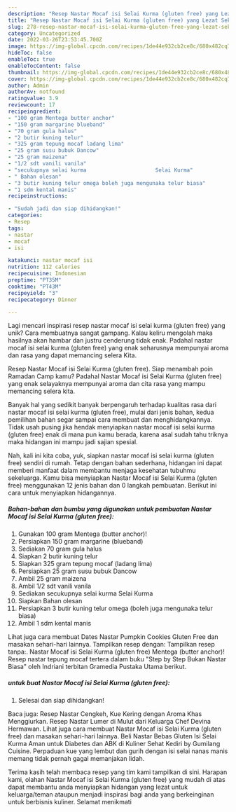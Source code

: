 ```yaml
---
description: "Resep Nastar Mocaf isi Selai Kurma (gluten free) yang Lezat Sekali"
title: "Resep Nastar Mocaf isi Selai Kurma (gluten free) yang Lezat Sekali"
slug: 278-resep-nastar-mocaf-isi-selai-kurma-gluten-free-yang-lezat-sekali
category: Uncategorized
date: 2022-03-26T23:53:45.700Z
image: https://img-global.cpcdn.com/recipes/1de44e932cb2ce8c/680x482cq70/nastar-mocaf-isi-selai-kurma-gluten-free-foto-resep-utama.jpg
hideToc: false
enableToc: true
enableTocContent: false
thumbnail: https://img-global.cpcdn.com/recipes/1de44e932cb2ce8c/680x482cq70/nastar-mocaf-isi-selai-kurma-gluten-free-foto-resep-utama.jpg
cover: https://img-global.cpcdn.com/recipes/1de44e932cb2ce8c/680x482cq70/nastar-mocaf-isi-selai-kurma-gluten-free-foto-resep-utama.jpg
author: Admin
authorAv: notfound
ratingvalue: 3.9
reviewcount: 17
recipeingredient:
- "100 gram Mentega butter anchor"
- "150 gram margarine blueband"
- "70 gram gula halus"
- "2 butir kuning telur"
- "325 gram tepung mocaf ladang lima"
- "25 gram susu bubuk Dancow"
- "25 gram maizena"
- "1/2 sdt vanili vanila"
- "secukupnya selai kurma                      Selai Kurma"
- " Bahan olesan"
- "3 butir kuning telur omega boleh juga mengunaka telur biasa"
- "1 sdm kental manis"
recipeinstructions:

- "Sudah jadi dan siap dihidangkan!"
categories:
- Resep
tags:
- nastar
- mocaf
- isi

katakunci: nastar mocaf isi 
nutrition: 112 calories
recipecuisine: Indonesian
preptime: "PT35M"
cooktime: "PT43M"
recipeyield: "3"
recipecategory: Dinner

---
```





Lagi mencari inspirasi resep nastar mocaf isi selai kurma (gluten free) yang unik? Cara membuatnya sangat gampang. Kalau keliru mengolah maka hasilnya akan hambar dan justru cenderung tidak enak. Padahal nastar mocaf isi selai kurma (gluten free) yang enak seharusnya mempunyai aroma dan rasa yang dapat memancing selera Kita.





Resep Nastar Mocaf isi Selai Kurma (gluten free). Siap menambah poin Ramadan Camp kamu? Padahal Nastar Mocaf isi Selai Kurma (gluten free) yang enak selayaknya mempunyai aroma dan cita rasa yang mampu memancing selera kita.

Banyak hal yang sedikit banyak berpengaruh terhadap kualitas rasa dari nastar mocaf isi selai kurma (gluten free), mulai dari jenis bahan, kedua pemilihan bahan segar sampai cara membuat dan menghidangkannya. Tidak usah pusing jika hendak menyiapkan nastar mocaf isi selai kurma (gluten free) enak di mana pun kamu berada, karena asal sudah tahu triknya maka hidangan ini mampu jadi sajian spesial.






Nah, kali ini kita coba, yuk, siapkan nastar mocaf isi selai kurma (gluten free) sendiri di rumah. Tetap dengan bahan sederhana, hidangan ini dapat memberi manfaat dalam membantu menjaga kesehatan tubuhmu sekeluarga. Kamu bisa menyiapkan Nastar Mocaf isi Selai Kurma (gluten free) menggunakan 12 jenis bahan dan 0 langkah pembuatan. Berikut ini cara untuk menyiapkan hidangannya.

<!--inarticleads1-->

##### Bahan-bahan dan bumbu yang digunakan untuk pembuatan Nastar Mocaf isi Selai Kurma (gluten free):

1. Gunakan 100 gram Mentega (butter anchor)!
1. Persiapkan 150 gram margarine (blueband)
1. Sediakan 70 gram gula halus
1. Siapkan 2 butir kuning telur
1. Siapkan 325 gram tepung mocaf (ladang lima)
1. Persiapkan 25 gram susu bubuk Dancow
1. Ambil 25 gram maizena
1. Ambil 1/2 sdt vanili vanila
1. Sediakan secukupnya selai kurma                      Selai Kurma
1. Siapkan  Bahan olesan
1. Persiapkan 3 butir kuning telur omega (boleh juga mengunaka telur biasa)
1. Ambil 1 sdm kental manis


Lihat juga cara membuat Dates Nastar Pumpkin Cookies Gluten Free dan masakan sehari-hari lainnya. Tampilkan resep dengan: Tampilkan resep tanpa:. Nastar Mocaf isi Selai Kurma (gluten free) Mentega (butter anchor)! Resep nastar tepung mocaf tertera dalam buku &#34;Step by Step Bukan Nastar Biasa&#34; oleh Indriani terbitan Gramedia Pustaka Utama berikut. 

<!--inarticleads2-->

#####  untuk buat Nastar Mocaf isi Selai Kurma (gluten free):


1. Selesai dan siap dihidangkan!

Baca juga: Resep Nastar Cengkeh, Kue Kering dengan Aroma Khas Menggiurkan. Resep Nastar Lumer di Mulut dari Keluarga Chef Devina Hermawan. Lihat juga cara membuat Nastar Mocaf isi Selai Kurma (gluten free) dan masakan sehari-hari lainnya. Beli Nastar Bebas Gluten Isi Selai Kurma Aman untuk Diabetes dan ABK di Kuliner Sehat Kediri by Gumilang Cuisine. Perpaduan kue yang lembut dan gurih dengan isi selai nanas manis memang tidak pernah gagal memanjakan lidah. 

Terima kasih telah membaca resep yang tim kami tampilkan di sini. Harapan kami, olahan Nastar Mocaf isi Selai Kurma (gluten free) yang mudah di atas dapat membantu anda menyiapkan hidangan yang lezat untuk keluarga/teman ataupun menjadi inspirasi bagi anda yang berkeinginan untuk berbisnis kuliner. Selamat menikmati
